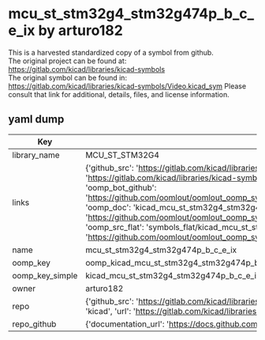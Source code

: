# mcu_st_stm32g4_stm32g474p_b_c_e_ix by arturo182  
This is a harvested standardized copy of a symbol from github.  
The original project can be found at:  
https://gitlab.com/kicad/libraries/kicad-symbols  
The original symbol can be found in:
https://gitlab.com/kicad/libraries/kicad-symbols/Video.kicad_sym
Please consult that link for additional, details, files, and license information.  
## yaml dump  
| Key | Value |  
| --- | --- |  
| library_name | MCU_ST_STM32G4 |  
| links | {'github_src': 'https://gitlab.com/kicad/libraries/kicad-symbols/Video.kicad_sym', 'github_src_repo': 'https://gitlab.com/kicad/libraries/kicad-symbols', 'oomp_bot': 'kicad_mcu_st_stm32g4_stm32g474p_b_c_e_ix/working', 'oomp_bot_github': 'https://github.com/oomlout/oomlout_oomp_symbol_bot/tree/main/kicad_mcu_st_stm32g4_stm32g474p_b_c_e_ix/working', 'oomp_doc': 'kicad_mcu_st_stm32g4_stm32g474p_b_c_e_ix/working', 'oomp_doc_github': 'https://github.com/oomlout/oomlout_oomp_symbol_doc/tree/main/kicad_mcu_st_stm32g4_stm32g474p_b_c_e_ix/working', 'oomp_src_flat': 'symbols_flat/kicad_mcu_st_stm32g4_stm32g474p_b_c_e_ix/working', 'oomp_src_flat_github': 'https://github.com/oomlout/oomlout_oomp_symbol_src/tree/main/kicad_mcu_st_stm32g4_stm32g474p_b_c_e_ix/working'} |  
| name | mcu_st_stm32g4_stm32g474p_b_c_e_ix |  
| oomp_key | oomp_kicad_mcu_st_stm32g4_stm32g474p_b_c_e_ix |  
| oomp_key_simple | kicad_mcu_st_stm32g4_stm32g474p_b_c_e_ix |  
| owner | arturo182 |  
| repo | {'github_src': 'https://gitlab.com/kicad/libraries/kicad-symbols/Video.kicad_sym', 'name': 'libraries/kicad-symbols', 'owner': 'kicad', 'url': 'https://gitlab.com/kicad/libraries/kicad-symbols'} |  
| repo_github | {'documentation_url': 'https://docs.github.com/rest/repos/repos#get-a-repository', 'message': 'Not Found'} |  

